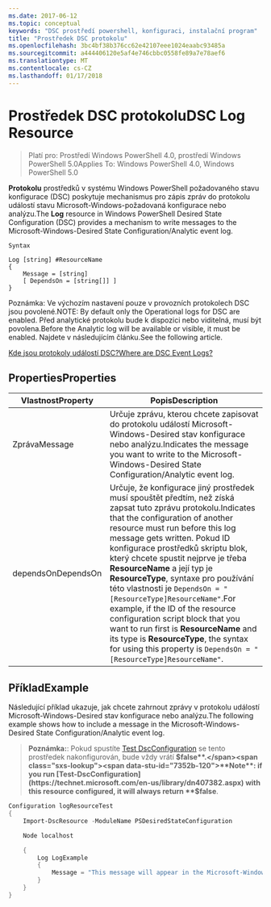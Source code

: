 ```yaml
---
ms.date: 2017-06-12
ms.topic: conceptual
keywords: "DSC prostředí powershell, konfiguraci, instalační program"
title: "Prostředek DSC protokolu"
ms.openlocfilehash: 3bc4bf38b376cc62e42107eee1024eaabc93485a
ms.sourcegitcommit: a444406120e5af4e746cbbc0558fe89a7e78aef6
ms.translationtype: MT
ms.contentlocale: cs-CZ
ms.lasthandoff: 01/17/2018
---
```

# <a name="dsc-log-resource"></a><span data-ttu-id="7352b-103">Prostředek DSC protokolu</span><span class="sxs-lookup"><span data-stu-id="7352b-103">DSC Log Resource</span></span> 

> <span data-ttu-id="7352b-104">Platí pro: Prostředí Windows PowerShell 4.0, prostředí Windows PowerShell 5.0</span><span class="sxs-lookup"><span data-stu-id="7352b-104">Applies To: Windows PowerShell 4.0, Windows PowerShell 5.0</span></span>

<span data-ttu-id="7352b-105">__Protokolu__ prostředků v systému Windows PowerShell požadovaného stavu konfigurace (DSC) poskytuje mechanismus pro zápis zpráv do protokolu událostí stavu Microsoft-Windows-požadovaná konfigurace nebo analýzu.</span><span class="sxs-lookup"><span data-stu-id="7352b-105">The __Log__ resource in Windows PowerShell Desired State Configuration (DSC) provides a mechanism to write messages to the Microsoft-Windows-Desired State Configuration/Analytic event log.</span></span>

```
Syntax

Log [string] #ResourceName
{
    Message = [string]
    [ DependsOn = [string[]] ]
}
```

<span data-ttu-id="7352b-106">Poznámka: Ve výchozím nastavení pouze v provozních protokolech DSC jsou povolené.</span><span class="sxs-lookup"><span data-stu-id="7352b-106">NOTE: By default only the Operational logs for DSC are enabled.</span></span>
<span data-ttu-id="7352b-107">Před analytické protokolu bude k dispozici nebo viditelná, musí být povolena.</span><span class="sxs-lookup"><span data-stu-id="7352b-107">Before the Analytic log will be available or visible, it must be enabled.</span></span>
<span data-ttu-id="7352b-108">Najdete v následujícím článku.</span><span class="sxs-lookup"><span data-stu-id="7352b-108">See the following article.</span></span>

[<span data-ttu-id="7352b-109">Kde jsou protokoly událostí DSC?</span><span class="sxs-lookup"><span data-stu-id="7352b-109">Where are DSC Event Logs?</span></span>](https://msdn.microsoft.com/en-us/powershell/dsc/troubleshooting#where-are-dsc-event-logs)

## <a name="properties"></a><span data-ttu-id="7352b-110">Properties</span><span class="sxs-lookup"><span data-stu-id="7352b-110">Properties</span></span>
|  <span data-ttu-id="7352b-111">Vlastnost</span><span class="sxs-lookup"><span data-stu-id="7352b-111">Property</span></span>  |  <span data-ttu-id="7352b-112">Popis</span><span class="sxs-lookup"><span data-stu-id="7352b-112">Description</span></span>   | 
|---|---| 
| <span data-ttu-id="7352b-113">Zpráva</span><span class="sxs-lookup"><span data-stu-id="7352b-113">Message</span></span>| <span data-ttu-id="7352b-114">Určuje zprávu, kterou chcete zapisovat do protokolu událostí Microsoft-Windows-Desired stav konfigurace nebo analýzu.</span><span class="sxs-lookup"><span data-stu-id="7352b-114">Indicates the message you want to write to the Microsoft-Windows-Desired State Configuration/Analytic event log.</span></span>| 
| <span data-ttu-id="7352b-115">dependsOn</span><span class="sxs-lookup"><span data-stu-id="7352b-115">DependsOn</span></span> | <span data-ttu-id="7352b-116">Určuje, že konfigurace jiný prostředek musí spouštět předtím, než získá zapsat tuto zprávu protokolu.</span><span class="sxs-lookup"><span data-stu-id="7352b-116">Indicates that the configuration of another resource must run before this log message gets written.</span></span> <span data-ttu-id="7352b-117">Pokud ID konfigurace prostředků skriptu blok, který chcete spustit nejprve je třeba __ResourceName__ a její typ je __ResourceType__, syntaxe pro používání této vlastnosti je `DependsOn = "[ResourceType]ResourceName"`.</span><span class="sxs-lookup"><span data-stu-id="7352b-117">For example, if the ID of the resource configuration script block that you want to run first is __ResourceName__ and its type is __ResourceType__, the syntax for using this property is `DependsOn = "[ResourceType]ResourceName"`.</span></span>| 

## <a name="example"></a><span data-ttu-id="7352b-118">Příklad</span><span class="sxs-lookup"><span data-stu-id="7352b-118">Example</span></span>

<span data-ttu-id="7352b-119">Následující příklad ukazuje, jak chcete zahrnout zprávy v protokolu událostí Microsoft-Windows-Desired stav konfigurace nebo analýzu.</span><span class="sxs-lookup"><span data-stu-id="7352b-119">The following example shows how to include a message in the Microsoft-Windows-Desired State Configuration/Analytic event log.</span></span>

> <span data-ttu-id="7352b-120">**Poznámka:**: Pokud spustíte [Test DscConfiguration](https://technet.microsoft.com/en-us/library/dn407382.aspx) se tento prostředek nakonfigurován, bude vždy vrátí **$false**.</span><span class="sxs-lookup"><span data-stu-id="7352b-120">**Note**: if you run [Test-DscConfiguration](https://technet.microsoft.com/en-us/library/dn407382.aspx) with this resource configured, it will always return **$false**.</span></span>

```powershell 
Configuration logResourceTest
{
    Import-DscResource -ModuleName PSDesiredStateConfiguration

    Node localhost

    {
        Log LogExample
        {
            Message = "This message will appear in the Microsoft-Windows-Desired State Configuration/Analytic event log."
        }
    }
}
```

